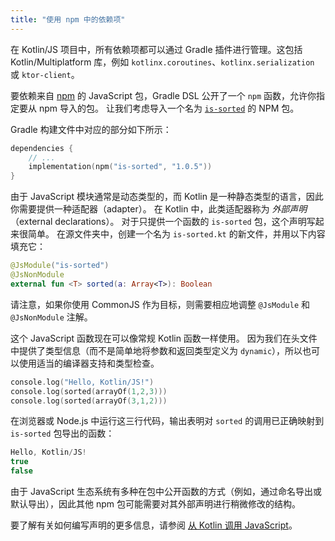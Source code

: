 ```yaml
---
title: "使用 npm 中的依赖项"
---
```

在 Kotlin/JS 项目中，所有依赖项都可以通过 Gradle 插件进行管理。这包括 Kotlin/Multiplatform 库，例如 `kotlinx.coroutines`、`kotlinx.serialization` 或 `ktor-client`。

要依赖来自 [npm](https://www.npmjs.com/) 的 JavaScript 包，Gradle DSL 公开了一个 `npm` 函数，允许你指定要从 npm 导入的包。 让我们考虑导入一个名为 [`is-sorted`](https://www.npmjs.com/package/is-sorted) 的 NPM 包。

Gradle 构建文件中对应的部分如下所示：

```kotlin
dependencies {
    // ...
    implementation(npm("is-sorted", "1.0.5"))
}
```

由于 JavaScript 模块通常是动态类型的，而 Kotlin 是一种静态类型的语言，因此你需要提供一种适配器（adapter）。 在 Kotlin 中，此类适配器称为 _外部声明_（external declarations）。 对于只提供一个函数的 `is-sorted` 包，这个声明写起来很简单。 在源文件夹中，创建一个名为 `is-sorted.kt` 的新文件，并用以下内容填充它：

```kotlin
@JsModule("is-sorted")
@JsNonModule
external fun <T> sorted(a: Array<T>): Boolean
```

请注意，如果你使用 CommonJS 作为目标，则需要相应地调整 `@JsModule` 和 `@JsNonModule` 注解。

这个 JavaScript 函数现在可以像常规 Kotlin 函数一样使用。 因为我们在头文件中提供了类型信息（而不是简单地将参数和返回类型定义为 `dynamic`），所以也可以使用适当的编译器支持和类型检查。

```kotlin
console.log("Hello, Kotlin/JS!")
console.log(sorted(arrayOf(1,2,3)))
console.log(sorted(arrayOf(3,1,2)))
```

在浏览器或 Node.js 中运行这三行代码，输出表明对 `sorted` 的调用已正确映射到 `is-sorted` 包导出的函数：

```kotlin
Hello, Kotlin/JS!
true
false
```

由于 JavaScript 生态系统有多种在包中公开函数的方式（例如，通过命名导出或默认导出），因此其他 npm 包可能需要对其外部声明进行稍微修改的结构。

要了解有关如何编写声明的更多信息，请参阅 [从 Kotlin 调用 JavaScript](js-interop.md)。